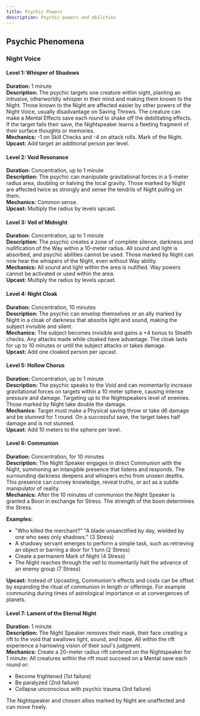 ```yaml
---
title: Psychic Powers
description: Psychic powers and abilities
---
```


## Psychic Phenomena

### Night Voice

#### Level 1: Whisper of Shadows
**Duration:** 1 minute  
**Description:** The psychic targets one creature within sight, planting an intrusive, otherworldly whisper in their mind and making them known to the Night. Those known to the Night are affected easier by other powers of the Night Voice, usually disadvantage on Saving Throws. The creature can make a Mental Effects save each round to shake off the debilitating effects. If the target fails their save, the Nightspeaker learns a fleeting fragment of their surface thoughts or memories.  
**Mechanics:** -1 on Skill Checks and -4 on attack rolls. Mark of the Night.  
**Upcast:** Add target an additional person per level.

#### Level 2: Void Resonance  
**Duration:** Concentration, up to 1 minute  
**Description:** The psychic can manipulate gravitational forces in a 5-meter radius area, doubling or halving the local gravity. Those marked by Night are affected twice as strongly and sense the tendrils of Night pulling on them.  
**Mechanics:** Common sense.  
**Upcast:** Multiply the radius by levels upcast.

#### Level 3: Veil of Midnight
**Duration:** Concentration, up to 1 minute  
**Description:** The psychic creates a zone of complete silence, darkness and nullification of the Way within a 10-meter radius. All sound and light is absorbed, and psychic abilities cannot be used. Those marked by Night can now hear the whispers of the Night, even without Way ability.  
**Mechanics:** All sound and light within the area is nullified. Way powers cannot be activated or used within the area.  
**Upcast:** Multiply the radius by levels upcast.

#### Level 4: Night Cloak
**Duration:** Concentration, 10 minutes  
**Description:** The psychic can envelop themselves or an ally marked by Night in a cloak of darkness that absorbs light and sound, making the subject invisible and silent.  
**Mechanics:** The subject becomes invisible and gains a +4 bonus to Stealth checks. Any attacks made while cloaked have advantage. The cloak lasts for up to 10 minutes or until the subject attacks or takes damage.  
**Upcast:** Add one cloaked person per upcast.

#### Level 5: Hollow Chorus
**Duration:** Concentration, up to 1 minute  
**Description:** The psychic speaks to the Void and can momentarily increase gravitational forces on targets within a 10 meter sphere, causing intense pressure and damage. Targeting up to the Nightspeakers level of enemies. Those marked by Night take double the damage.  
**Mechanics:** Target must make a Physical saving throw or take d6 damage and be stunned for 1 round. On a successful save, the target takes half damage and is not stunned.  
**Upcast:** Add 10 meters to the sphere per level.

#### Level 6: Communion
**Duration:** Concentration, for 10 minutes  
**Description:** The Night Speaker engages in direct Communion with the Night, summoning an intangible presence that listens and responds. The surrounding darkness deepens and whispers echo from unseen depths. This presence can convey knowledge, reveal truths, or act as a subtle manipulator of reality.  
**Mechanics:** After the 10 minutes of communion the Night Speaker is granted a Boon in exchange for Stress. The strength of the boon determines the Stress.

**Examples:**
- "Who killed the merchant?" "A blade unsanctified by day, wielded by one who sees only shadows." (3 Stress)
- A shadowy servant emerges to perform a simple task, such as retrieving an object or barring a door for 1 turn (2 Stress)
- Create a permanent Mark of Night (4 Stress)
- The Night reaches through the veil to momentarily halt the advance of an enemy group (7 Stress)

**Upcast:** Instead of Upcasting, Communion's effects and costs can be offset by expanding the ritual of communion in length or offerings. For example communing during times of astrological importance or at convergences of planets.

#### Level 7: Lament of the Eternal Night
**Duration:** 1 minute  
**Description:** The Night Speaker removes their mask, their face creating a rift to the void that swallows light, sound, and hope. All within the rift experience a harrowing vision of their soul's judgment.  
**Mechanics:** Create a 20-meter radius rift centered on the Nightspeaker for 1 minute: All creatures within the rift must succeed on a Mental save each round or:
- Become frightened (1st failure)
- Be paralyzed (2nd failure)
- Collapse unconscious with psychic trauma (3rd failure)

The Nightspeaker and chosen allies marked by Night are unaffected and can move freely.
